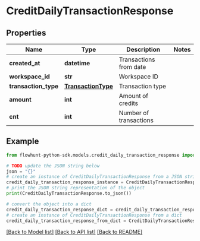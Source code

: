 # CreditDailyTransactionResponse


## Properties

Name | Type | Description | Notes
------------ | ------------- | ------------- | -------------
**created_at** | **datetime** | Transactions from date | 
**workspace_id** | **str** | Workspace ID | 
**transaction_type** | [**TransactionType**](TransactionType.md) | Transaction type | 
**amount** | **int** | Amount of credits | 
**cnt** | **int** | Number of transactions | 

## Example

```python
from flowhunt-python-sdk.models.credit_daily_transaction_response import CreditDailyTransactionResponse

# TODO update the JSON string below
json = "{}"
# create an instance of CreditDailyTransactionResponse from a JSON string
credit_daily_transaction_response_instance = CreditDailyTransactionResponse.from_json(json)
# print the JSON string representation of the object
print(CreditDailyTransactionResponse.to_json())

# convert the object into a dict
credit_daily_transaction_response_dict = credit_daily_transaction_response_instance.to_dict()
# create an instance of CreditDailyTransactionResponse from a dict
credit_daily_transaction_response_from_dict = CreditDailyTransactionResponse.from_dict(credit_daily_transaction_response_dict)
```
[[Back to Model list]](../README.md#documentation-for-models) [[Back to API list]](../README.md#documentation-for-api-endpoints) [[Back to README]](../README.md)


